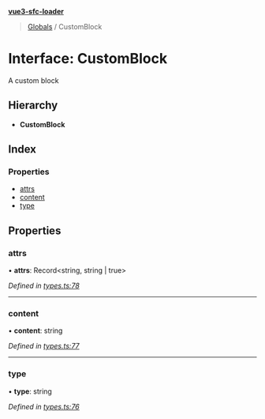 **[vue3-sfc-loader](../README.md)**

> [Globals](../README.md) / CustomBlock

# Interface: CustomBlock

A custom block

## Hierarchy

* **CustomBlock**

## Index

### Properties

* [attrs](customblock.md#attrs)
* [content](customblock.md#content)
* [type](customblock.md#type)

## Properties

### attrs

•  **attrs**: Record<string, string \| true\>

*Defined in [types.ts:78](https://github.com/FranckFreiburger/vue3-sfc-loader/blob/f112c45/src/types.ts#L78)*

___

### content

•  **content**: string

*Defined in [types.ts:77](https://github.com/FranckFreiburger/vue3-sfc-loader/blob/f112c45/src/types.ts#L77)*

___

### type

•  **type**: string

*Defined in [types.ts:76](https://github.com/FranckFreiburger/vue3-sfc-loader/blob/f112c45/src/types.ts#L76)*
